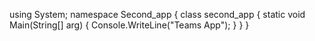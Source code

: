 using System;
namespace Second_app
{
  class second_app
  {
      static void Main(String[] arg)
      {
         Console.WriteLine("Teams App");
      }
  }
 } 
  
 

